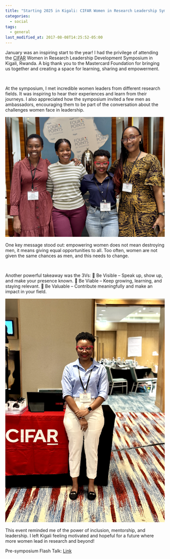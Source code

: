 ```yaml
---
title: "Starting 2025 in Kigali: CIFAR Women in Research Leadership Symposium"
categories:
  - social
tags:
  - general
last_modified_at: 2017-08-08T14:25:52-05:00
---
```


January was an inspiring start to the year! I had the privilege of attending the [CIFAR](https://events.cifar.ca/website/80136/home/) Women in Research Leadership Development Symposium in Kigali, Rwanda. A big thank you to the Mastercard Foundation for bringing us together and creating a space for learning, sharing and empowerment.

<img src="/assets/images/Cifar1.jpg"  alt="">

At the symposium, I met incredible women leaders from different research fields. It was inspiring to hear their experiences and learn from their journeys. I also appreciated how the symposium invited a few men as ambassadors, encouraging them to be part of the conversation about the challenges women face in leadership.

<img src="/assets/images/Cifar2.jpg"  alt="">

One key message stood out: empowering women does not mean destroying men, it means giving equal opportunities to all. Too often, women are not given the same chances as men, and this needs to change.

<img src="/assets/images/Cifar3.jpg"  alt="">

Another powerful takeaway was the 3Vs:
🔹 Be Visible – Speak up, show up, and make your presence known.
🔹 Be Viable – Keep growing, learning, and staying relevant.
🔹 Be Valuable – Contribute meaningfully and make an impact in your field.

<img src="/assets/images/Cifar4.jpg"  alt="">

This event reminded me of the power of inclusion, mentorship, and leadership. I left Kigali feeling motivated and hopeful for a future where more women lead in research and beyond!

Pre-symposium Flash Talk: [Link](https://youtu.be/MJ73zuh528k)
